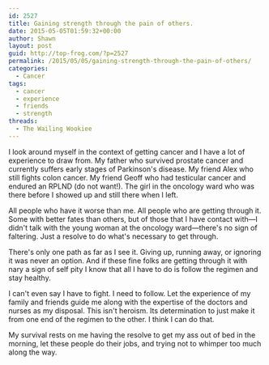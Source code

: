```yaml
---
id: 2527
title: Gaining strength through the pain of others.
date: 2015-05-05T01:59:32+00:00
author: Shawn
layout: post
guid: http://top-frog.com/?p=2527
permalink: /2015/05/05/gaining-strength-through-the-pain-of-others/
categories:
  - Cancer
tags:
  - cancer
  - experience
  - friends
  - strength
threads:
  - The Wailing Wookiee
---
```

I look around myself in the context of getting cancer and I have a lot of experience to draw from. My father who survived prostate cancer and currently suffers early stages of Parkinson's disease. My friend Alex who still fights colon cancer. My friend Geoff who had testicular cancer and endured an RPLND (do not want!). The girl in the oncology ward who was there before I showed up and still there when I left.

All people who have it worse than me. All people who are getting through it. Some with better fates than others, but of those that I have contact with&mdash;I didn't talk with the young woman at the oncology ward&mdash;there's no sign of faltering. Just a resolve to do what's necessary to get through.

There's only one path as far as I see it. Giving up, running away, or ignoring it was never an option. And if these fine folks are getting through it with nary a sign of self pity I know that all I have to do is follow the regimen and stay healthy. 

I can't even say I have to fight. I need to follow. Let the experience of my family and friends guide me along with the expertise of the doctors and nurses as my disposal. This isn't heroism. Its determination to just make it from one end of the regimen to the other. I think I can do that.

My survival rests on me having the resolve to get my ass out of bed in the morning, let these people do their jobs, and trying not to whimper too much along the way.